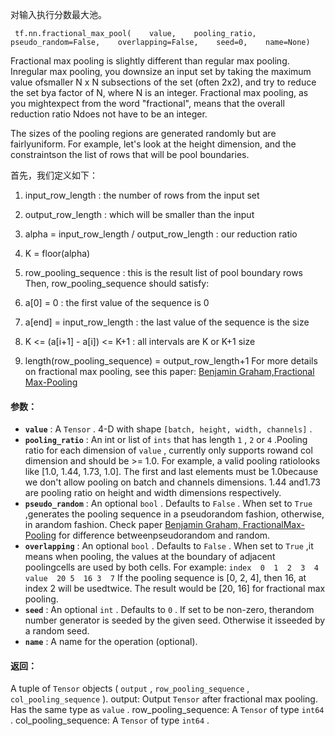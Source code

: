 对输入执行分数最大池。

```
 tf.nn.fractional_max_pool(    value,    pooling_ratio,    pseudo_random=False,    overlapping=False,    seed=0,    name=None) 
```

Fractional max pooling is slightly different than regular max pooling.  Inregular max pooling, you downsize an input set by taking the maximum value ofsmaller N x N subsections of the set (often 2x2), and try to reduce the set bya factor of N, where N is an integer.  Fractional max pooling, as you mightexpect from the word "fractional", means that the overall reduction ratio Ndoes not have to be an integer.

The sizes of the pooling regions are generated randomly but are fairlyuniform.  For example, let's look at the height dimension, and the constraintson the list of rows that will be pool boundaries.

首先，我们定义如下：

1. input_row_length : the number of rows from the input set
2. output_row_length : which will be smaller than the input
3. alpha = input_row_length / output_row_length : our reduction ratio
4. K = floor(alpha)
5. row_pooling_sequence : this is the result list of pool boundary rows
Then, row_pooling_sequence should satisfy:

1. a[0] = 0 : the first value of the sequence is 0
2. a[end] = input_row_length : the last value of the sequence is the size
3. K <= (a[i+1] - a[i]) <= K+1 : all intervals are K or K+1 size
4. length(row_pooling_sequence) = output_row_length+1
For more details on fractional max pooling, see this paper: [Benjamin Graham,Fractional Max-Pooling](http://arxiv.org/abs/1412.6071)

#### 参数：
- **`value`** : A  `Tensor` . 4-D with shape  `[batch, height, width, channels]` .
- **`pooling_ratio`** : An int or list of  `ints`  that has length  `1` ,  `2`  or  `4` .Pooling ratio for each dimension of  `value` , currently only supports rowand col dimension and should be >= 1.0. For example, a valid pooling ratiolooks like [1.0, 1.44, 1.73, 1.0]. The first and last elements must be 1.0because we don't allow pooling on batch and channels dimensions.  1.44 and1.73 are pooling ratio on height and width dimensions respectively.
- **`pseudo_random`** : An optional  `bool` .  Defaults to  `False` . When set to  `True` ,generates the pooling sequence in a pseudorandom fashion, otherwise, in arandom fashion. Check paper [Benjamin Graham, FractionalMax-Pooling](http://arxiv.org/abs/1412.6071) for difference betweenpseudorandom and random.
- **`overlapping`** : An optional  `bool` .  Defaults to  `False` .  When set to  `True` ,it means when pooling, the values at the boundary of adjacent poolingcells are used by both cells. For example: `index  0  1  2  3  4`  `value  20 5  16 3  7` If the pooling sequence is [0, 2, 4], then 16, at index 2 will be usedtwice.  The result would be [20, 16] for fractional max pooling.
- **`seed`** : An optional  `int` .  Defaults to  `0` .  If set to be non-zero, therandom number generator is seeded by the given seed.  Otherwise it isseeded by a random seed.
- **`name`** : A name for the operation (optional).


#### 返回：
A tuple of  `Tensor`  objects ( `output` ,  `row_pooling_sequence` , `col_pooling_sequence` ).  output: Output  `Tensor`  after fractional max pooling.  Has the same type as     `value` .  row_pooling_sequence: A  `Tensor`  of type  `int64` .  col_pooling_sequence: A  `Tensor`  of type  `int64` .

